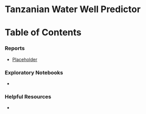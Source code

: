 # Tanzanian Water Well Predictor


# Table of Contents

### Reports
-   [Placeholder](Placeholder)


### Exploratory Notebooks
- 

### Helpful Resources
- 

